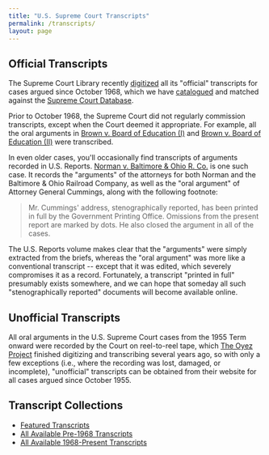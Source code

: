 ```yaml
---
title: "U.S. Supreme Court Transcripts"
permalink: /transcripts/
layout: page
---
```


## Official Transcripts

The Supreme Court Library recently [digitized](https://www.supremecourt.gov/oral_arguments/archived_transcripts/1968)
all its "official" transcripts for cases argued since October 1968, which we have [catalogued](/transcripts/scotus) and
matched against the [Supreme Court Database](http://scdb.wustl.edu/).

Prior to October 1968, the Supreme Court did not regularly commission transcripts, except when the Court deemed it
appropriate.  For example, all the oral arguments in [Brown v. Board of Education (I)](/transcripts/featured/brown1)
and [Brown v. Board of Education (II)](/transcripts/featured/brown2) were transcribed.

In even older cases, you'll occasionally find transcripts of arguments recorded in U.S. Reports.  [Norman v. Baltimore &amp; Ohio R. Co.](https://cdn.loc.gov/service/ll/usrep/usrep294/usrep294240/usrep294240.pdf) is one such case.  It records
the "arguments" of the attorneys for both Norman and the Baltimore &amp; Ohio Railroad Company, as well as the "oral argument" of Attorney General Cummings, along with the following footnote:

> Mr. Cummings' address, stenographically reported, has been printed in full by the Government Printing Office.
Omissions from the present report are marked by dots. He also closed the argument in all of the cases.

The U.S. Reports volume makes clear that the "arguments" were simply extracted from the briefs, whereas the "oral argument"
was more like a conventional transcript -- except that it was edited, which severely compromises it as a record.  Fortunately,
a transcript "printed in full" presumably exists somewhere, and we can hope that someday all such "stenographically reported" documents will become available online.

## Unofficial Transcripts

All oral arguments in the U.S. Supreme Court cases from the 1955 Term onward were recorded by the Court on reel-to-reel
tape, which [The Oyez Project](https://www.oyez.org) finished digitizing and transcribing several years ago, so with only
a few exceptions (i.e., where the recording was lost, damaged, or incomplete), "unofficial" transcripts can be obtained
from their website for all cases argued since October 1955.

## Transcript Collections

- [Featured Transcripts](/transcripts/featured)
- [All Available Pre-1968 Transcripts](/transcripts/pre-1968)
- [All Available 1968-Present Transcripts](/transcripts/scotus)
